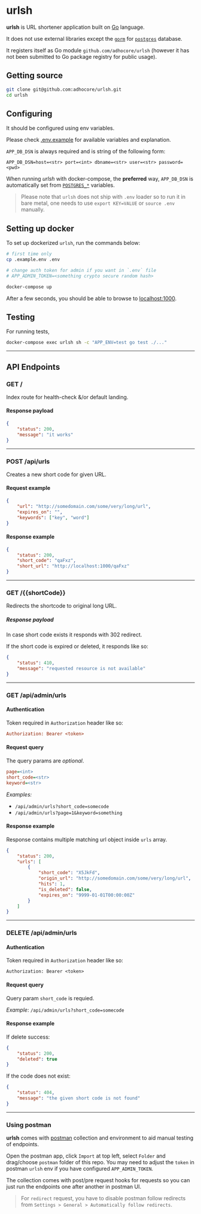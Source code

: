 # urlsh

**urlsh** is URL shortener application built on [Go](https://golang.org) language.

It does not use external libraries except the [`gorm`](http://gorm.io) for
[`postgres`](https://github.com/go-gorm/postgres) database.

It registers itself as Go module `github.com/adhocore/urlsh`
(however it has not been submitted to Go package registry for public usage).

## Getting source

```sh
git clone git@github.com:adhocore/urlsh.git
cd urlsh
```

## Configuring

It should be configured using env variables.

Please check [.env.example](./.env.example) for available variables and explanation.

`APP_DB_DSN` is always required and is string of the following form:

```
APP_DB_DSN=host=<str> port=<int> dbname=<str> user=<str> password=<pwd>
```

When running *urlsh* with docker-compose, the **preferred** way, `APP_DB_DSN` is
automatically set from [`POSTGRES_*`](https://hub.docker.com/_/postgres) variables.

> Please note that `urlsh` does not ship with `.env` loader so to run it in bare metal,
one needs to use `export KEY=VALUE` or `source .env` manually.

## Setting up docker

To set up dockerized `urlsh`, run the commands below:

```sh
# first time only
cp .example.env .env

# change auth token for admin if you want in `.env` file
# APP_ADMIN_TOKEN=<something crypto secure random hash>

docker-compose up
```

After a few seconds, you should be able to browse to [localhost:1000](http://localhost:1000).

## Testing

For running tests,

```sh
docker-compose exec urlsh sh -c "APP_ENV=test go test ./..."
```

---
## API Endpoints

### GET /

Index route for health-check &/or default landing.

#### Response payload

```json
{
    "status": 200,
    "message": "it works"
}
```

---
### POST /api/urls

Creates a new short code for given URL.

#### Request example

```json
{
    "url": "http://somedomain.com/some/very/long/url",
    "expires_on": "",
    "keywords": ["key", "word"]
}
```

#### Response example

```json
{
    "status": 200,
    "short_code": "qaFxz",
    "short_url": "http://localhost:1000/qaFxz"
}
```

---
### GET /{{shortCode}}

Redirects the shortcode to original long URL.

##### Response payload

In case short code exists it responds with 302 redirect.

If the short code is expired or deleted, it responds like so:

```json
{
    "status": 410,
    "message": "requested resource is not available"
}
```

---
### GET /api/admin/urls

#### Authentication

Token required in `Authorization` header like so:
```ini
Authorization: Bearer <token>
```

#### Request query

The query params are *optional*.

```ini
page=<int>
short_code=<str>
keyword=<str>
```

*Examples:*

- `/api/admin/urls?short_code=somecode`
- `/api/admin/urls?page=1&keyword=something`

#### Response example

Response contains multiple matching url object inside `urls` array.

```json
{
    "status": 200,
    "urls": [
        {
            "short_code": "X5JkFd",
            "origin_url": "http://somedomain.com/some/very/long/url",
            "hits": 1,
            "is_deleted": false,
            "expires_on": "9999-01-01T00:00:00Z"
        }
    ]
}
```

---
### DELETE /api/admin/urls

#### Authentication

Token required in `Authorization` header like so:
```
Authorization: Bearer <token>
```

#### Request query

Query param `short_code` is requied.

*Example*: `/api/admin/urls?short_code=somecode`

#### Response example

If delete success:

```json
{
    "status": 200,
    "deleted": true
}
```

If the code does not exist:

```json
{
    "status": 404,
    "message": "the given short code is not found"
}
```

---
### Using postman

**urlsh** comes with [postman](./postman) collection and environment to aid manual testing of endpoints.

Open the postman app, click `Import`  at top left, select `Folder` and drag/choose `postman` folder of this repo.
You may need to adjust the `token` in postman `urlsh` env if you have configured `APP_ADMIN_TOKEN`.

The collection comes with post/pre request hooks for requests so you can just run the endpoints one after another in postman UI.

> For `redirect` request, you have to disable postman follow redirects from `Settings > General > Automatically follow redirects`.

